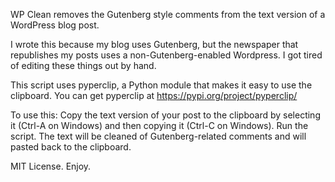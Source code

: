 WP Clean removes the Gutenberg style comments from the text version of a WordPress blog post. 

I wrote this because my blog uses Gutenberg, but the newspaper that republishes my posts uses a non-Gutenberg-enabled Wordpress. I got tired of editing these things out by hand. 

This script uses pyperclip, a Python module that makes it easy to use the clipboard. You can get pyperclip at https://pypi.org/project/pyperclip/ 

To use this: Copy the text version of your post to the clipboard by selecting it (Ctrl-A on Windows) and then copying it (Ctrl-C on Windows). Run the script. The text will be cleaned of Gutenberg-related comments and will pasted back to the clipboard. 

MIT License. Enjoy.